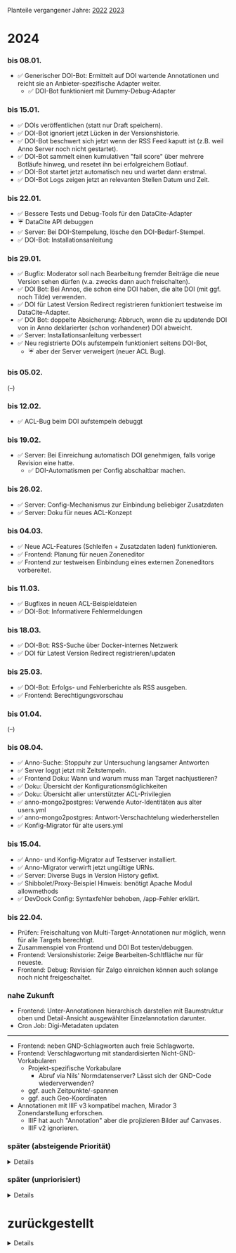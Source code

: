 ﻿
<!-- <

U+23F3 hourglass with flowing sand (⏳)
U+2614 umbrella with rain drops (☔)
U+2615 hot beverage (☕)
U+26A0 warning sign (⚠)
U+26D4 no entry (⛔)
U+2705 white heavy check mark (✅)
U+2699 gear (⚙)

U+1F4A4 sleeping symbol (💤)
U+1F4A5 collision symbol (💥)
U+1F534 large red circle (🔴)
U+1F534 large red circle (🔴)
U+1F56E book (🕮)
U+1F578 spider web (🕸)
U+1F5D1 wastebasket (🗑)
U+1F5D9 cancellation x (🗙)
U+1F6A7 construction sign (🚧)

> -->


Planteile vergangener Jahre:
[2022](old/22/plan.2022.md)
[2023](old/23/plan.2023.md)


2024
====

### bis 08.01.

* ✅ Generischer DOI-Bot: Ermittelt auf DOI wartende Annotationen und reicht sie
  an Anbieter-spezifische Adapter weiter.
  * ✅ DOI-Bot funktioniert mit Dummy-Debug-Adapter


### bis 15.01.

* ✅ DOIs veröffentlichen (statt nur Draft speichern).
* ✅ DOI-Bot ignoriert jetzt Lücken in der Versionshistorie.
* ✅ DOI-Bot beschwert sich jetzt wenn der RSS Feed kaputt ist
  (z.B. weil Anno Server noch nicht gestartet).
* ✅ DOI-Bot sammelt einen kumulativen "fail score" über mehrere Botläufe
  hinweg, und resetet ihn bei erfolgreichem Botlauf.
* ✅ DOI-Bot startet jetzt automatisch neu und wartet dann erstmal.
* ✅ DOI-Bot Logs zeigen jetzt an relevanten Stellen Datum und Zeit.


### bis 22.01.

* ✅ Bessere Tests und Debug-Tools für den DataCite-Adapter
* ☔ DataCite API debuggen
* ✅ Server: Bei DOI-Stempelung, lösche den DOI-Bedarf-Stempel.
* ✅ DOI-Bot: Installationsanleitung


### bis 29.01.

* ✅ Bugfix: Moderator soll nach Bearbeitung fremder Beiträge die neue Version
  sehen dürfen (v.a. zwecks dann auch freischalten).
* ✅ DOI Bot: Bei Annos, die schon eine DOI haben, die alte DOI (mit ggf.
  noch Tilde) verwenden.
* ✅ DOI für Latest Version Redirect registrieren funktioniert testweise im
  DataCite-Adapter.
* ✅ DOI Bot: doppelte Absicherung: Abbruch, wenn die zu updatende DOI von in
  Anno deklarierter (schon vorhandener) DOI abweicht.
* ✅ Server: Installationsanleitung verbessert
* ✅ Neu registrierte DOIs aufstempeln funktioniert seitens DOI-Bot,
  * ☔ aber der Server verweigert (neuer ACL Bug).


### bis 05.02.

(–)


### bis 12.02.

* ✅ ACL-Bug beim DOI aufstempeln debuggt


### bis 19.02.

* ✅ Server: Bei Einreichung automatisch DOI genehmigen, falls vorige Revision
  eine hatte.
  * ✅ DOI-Automatismen per Config abschaltbar machen.


### bis 26.02.

* ✅ Server: Config-Mechanismus zur Einbindung beliebiger Zusatzdaten
* ✅ Server: Doku für neues ACL-Konzept


### bis 04.03.

* ✅ Neue ACL-Features (Schleifen + Zusatzdaten laden) funktionieren.
* ✅ Frontend: Planung für neuen Zoneneditor
* ✅ Frontend zur testweisen Einbindung eines externen
  Zoneneditors vorbereitet.


### bis 11.03.

* ✅ Bugfixes in neuen ACL-Beispieldateien
* ✅ DOI-Bot: Informativere Fehlermeldungen


### bis 18.03.

* ✅ DOI-Bot: RSS-Suche über Docker-internes Netzwerk
* ✅ DOI für Latest Version Redirect registrieren/updaten


### bis 25.03.

* ✅ DOI-Bot: Erfolgs- und Fehlerberichte als RSS ausgeben.
* ✅ Frontend: Berechtigungsvorschau


### bis 01.04.

(–)


### bis 08.04.

* ✅ Anno-Suche: Stoppuhr zur Untersuchung langsamer Antworten
* ✅ Server loggt jetzt mit Zeitstempeln.
* ✅ Frontend Doku: Wann und warum muss man Target nachjustieren?
* ✅ Doku: Übersicht der Konfigurationsmöglichkeiten
* ✅ Doku: Übersicht aller unterstützter ACL-Privilegien
* ✅ anno-mongo2postgres: Verwende Autor-Identitäten aus alter users.yml
* ✅ anno-mongo2postgres: Antwort-Verschachtelung wiederherstellen
* ✅ Konfig-Migrator für alte users.yml


### bis 15.04.

* ✅ Anno- und Konfig-Migrator auf Testserver installiert.
* ✅ Anno-Migrator verwirft jetzt ungültige URNs.
* ✅ Server: Diverse Bugs in Version History gefixt.
* ✅ Shibbolet/Proxy-Beispiel Hinweis: benötigt Apache Modul allowmethods
* ✅ DevDock Config: Syntaxfehler behoben, /app-Fehler erklärt.


### bis 22.04.

* Prüfen: Freischaltung von Multi-Target-Annotationen nur möglich,
  wenn für alle Targets berechtigt.
* Zusammenspiel von Frontend und DOI Bot testen/debuggen.
* Frontend: Versionshistorie: Zeige Bearbeiten-Schltfläche nur für neueste.
* Frontend: Debug: Revision für Zalgo einreichen können auch solange noch
  nicht freigeschaltet.










### nahe Zukunft

* Frontend: Unter-Annotationen hierarchisch darstellen mit Baumstruktur
  oben und Detail-Ansicht ausgewählter Einzelannotation darunter.
* Cron Job: Digi-Metadaten updaten

-----

* Frontend: neben GND-Schlagworten auch freie Schlagworte.
* Frontend: Verschlagwortung mit standardisierten Nicht-GND-Vorkabularen
  * Projekt-spezifische Vorkabulare
    * Abruf via Nils' Normdatenserver? Lässt sich der GND-Code wiederverwenden?
  * ggf. auch Zeitpunkte/-spannen
  * ggf. auch Geo-Koordinaten
* Annotationen mit IIIF v3 kompatibel machen,
  Mirador 3 Zonendarstellung erforschen.
  * IIIF hat auch "Annotation" aber die projizieren Bilder auf Canvases.
  * IIIF v2 ignorieren.




### später (absteigende Priorität)

<details>

* Server: Verbessere Container-Konformität
  * u.a. "The IRI for the Annotation MUST be the IRI of the Container with
    an additional component added to the end."
  * Sende `Accept-Post`-Header
  * LDP 5.2.3: "server-imposed constraints […] must be advertised"
* LDP 5.2.3.9: "without requiring detailed knowledge of application-specific
  constraints"
* LDP 5.2.3.4 interaction model
* LDP 5.2.8.1 link headers
* Dokumentiere potenzielle Nichterfüllung von LDP 5.2.3.2 und 5.4.2.1
  z.B. durch Erfordernis der Freischaltung, und wie man sie vermeiden kann.
* Server: Plugin-System einbauen, Kern entschlacken für Performance
  * auslagern, soweit praktikabel:
    * Debug-Module in Plugin
    * Benutzer-Datenbank
    * Revisionen-Einreichungs-Code
* Komfortable Nutzer-/ACL-Pflege per Webformular
  (damit das nicht immer IT machen muss)
* ACL: Ermittlung zusätzlicher Werk-spezifischer Metadaten aus riesigen,
  stark redundanten YAML-Dumps (DWork "sammlung" + "oaisets")
* Ordentliche ACL-Beschränkung für Abruf der Versionshistorie.
* Einreichung von Annotationen nur wenn Lizenz in Liste akzeptierter Lizenzen.
* Aus Worddatei kopierte Endnotenverlinkungen (UBHD GitLab issue #4)
* Frontend: [Software-Lizenzen maschinenlesbar ausweisen
  ](https://www.gnu.org/software/librejs/free-your-javascript.html)
* Server: Abruf der "aktuelle Version"-URL mit Header `Accept-Datetime`
  soll den Suchzeitraum einschränken.
* Server: Header `Accept-Datetime` für Suche nach Subject Target URL
* Benachrichtigung für Autoren über Antworten auf ihre Beiträge
* Frontend: Verschlagwortung mit Geonames

</details>



### später (unpriorisiert)

<details>

* Postgres-Adaper: Umhülle mehrteilige Datenbank-Interkationen mit
  [Transaktionen](https://node-postgres.com/features/transactions).
* Server: Versionshistorie soll `iana:working-copy` angeben.
  (Größere Tüftelei: Wie ins MultiSearch SQL einschieben damit geschickt?)
  * Auch Suchergebnisse für Autoren sollen `iana:working-copy` angeben.
* Frontend: Wenn Fehlermeldung einen `working-copy` Header hat und der vom
  eingereichten `dc:replaces` abweicht, biete an, mit geändertem `dc:replaces`
  zu wiederholen.
* Server: Prüfe, welche Anforderungen bei der Einreichung wir mittels der
  "MAY add information"-Regel oder PATCH-Ausrede lockern können, und ob
  diverse Annahme eines Datenänderungsverbots wirklich gelten.
* ACL: Können wir mehrere Targets und Privilegien im selben Durchgang prüfen?
* ACL: Können wir machen, dass für Versionshistorie in Freischalt-Ansicht
  Freischaltberechtigung auf ein einziges Target ausreicht?
* Muss die Einreichung Turtle-Format akzeptieren wg. LDP 5.2.3.5?
* Erforsche [Web Access Control](https://solidproject.org/TR/wac):
  ACL Standard-konformer?
* Frontend: Abruf der Versionshistorie: Antwortformat strenger prüfen,
  z.B. warnen wenn nicht AnnotationCollection oder mehrere Seiten.
* Sicherstellen, dass alle administrativen Einreichungswege (z.B. anno2pg)
  Stempel-relevante Felder wie `dc:dateAccepted` und `iana:sunset` als
  Stempel speichern statt nur in `anno_data.details`.
* Semantic Links: Prädikate vereinfachen: Anno-Model enthält `dc:` als
  Namensraum, wir brauchen da also keine vollen URLs.
* Frontend: Freitext-Schlagworte erlauben
* Frontend: Auswahl für Lizenz und Sprache nur bei Bedarf aufklappen
  (insb. wenn noch nicht gewählt), sonst zugeklappt kompakt nebeneinander.
* Cron Job: Benutzer-Config aus externer Datenbank laden.
* [Annotorious](https://annotorious.github.io/) erkunden

</details>



zurückgestellt
==============

<details>

* Optionaler detaillierter Vergleich der Autor-Identität, falls eine
  mitgesendet wurde. Wenn sie abweicht, verweigern statt ersetzen, denn das
  könnte bei Lizenzen wie CC-BY je nach Publikum problematisch sein.
  * Wird eigentlich auch von Anno-Protocol vorausgesetzt, würde aber
    in manchen Situationen zu unnötigem Unverständnis und Aufwand bei
    den Benutzern führen.

</details>








  [anno-proto]: https://www.w3.org/TR/annotation-protocol/
